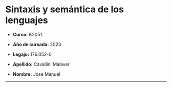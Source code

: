 

# Sintaxis y semántica de los lenguajes

* __Curso:__ K2051

* __Año de cursada:__ 2023

* __Legajo:__ 176.052-0 

* __Apellido:__ Cavallini Malaver

* __Nombre:__ Jose Manuel

***
